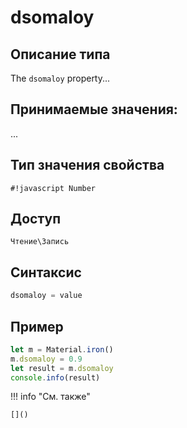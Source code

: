 # dsomaloy

## Описание типа
The `dsomaloy` property...

## Принимаемые значения:
...

## Тип значения свойства
`#!javascript Number`

## Доступ
`Чтение\Запись`

## Синтаксис
```javascript
dsomaloy = value
```

## Пример
```javascript linenums="1"
let m = Material.iron()
m.dsomaloy = 0.9
let result = m.dsomaloy
console.info(result)
```

!!! info "См. также"

    []()

